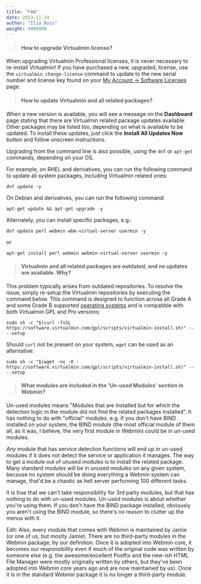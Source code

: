 ```yaml
---
title: "FAQ"
date: 2023-11-24
author: "Ilia Ross"
weight: 4000000
---
```

> #### How to upgrade Virtualmin license?
When upgrading Virtualmin Professional licenses, it is never necessary to re-install Virtualmin! If you have purchased a new, upgraded, license, use the `virtualmin change-license` command to update to the new serial number and license key found on your [My Account → Software Licenses](/account/software-licenses/) page.

> #### How to update Virtualmin and all related packages?
When a new version is available, you will see a message on the **Dashboard** page stating that there are Virtualmin related package updates available. Other packages may be listed too, depending on what is available to be updated. To install these updates, just click the **Install All Updates Now** button and follow onscreen instructions.

Upgrading from the command line is also possible, using the `dnf` or `apt-get` commands, depending on your OS.

For example, on RHEL and derivatives, you can run the following command to update all system packages, including Virtualmin related ones:

```text
dnf update -y
```

On Debian and derivatives, you can run the following command:

```text
apt-get update && apt-get upgrade -y
```

Alternately, you can install specific packages, e.g.:

```text
dnf update perl webmin wbm-virtual-server usermin -y
```

or

```text
apt-get install perl webmin webmin-virtual-server usermin -y
```

> #### Virtualmin and all related packages are outdated, and no updates are available. Why?
This problem typically arises from outdated repositories. To resolve the issue, simply re-setup the Virtualmin repositories by executing the command below. This command is designed to function across all Grade A and some Grade B supported [operating systems](/docs/os-support/) and is compatible with both Virtualmin GPL and Pro versions:


```
sudo sh -c "$(curl -fsSL https://software.virtualmin.com/gpl/scripts/virtualmin-install.sh)" -- --setup

```

Should `curl` not be present on your system, `wget` can be used as an alternative:

```
sudo sh -c "$(wget -nv -O - https://software.virtualmin.com/gpl/scripts/virtualmin-install.sh)" -- --setup
```

> #### What modules are included in the 'Un-used Modules' section in Webmin? 
Un-used modules means "Modules that are installed but for which the detection logic in the module did not find the related packages installed". It has nothing to do with "official" modules. e.g. if you don't have BIND installed on your system, the BIND module (the most official module of them all, as it was, I believe, the very first module in Webmin) could be in un-used modules.

_Any_ module that has service detection functions will end up in un-used modules if it does not detect the service or application it manages. The way to get a module out of unused modules is to install the related package. Many standard modules will be in unused modules on any given system, because no system should be doing everything a Webmin system can manage, that'd be a chaotic as hell server performing 100 different tasks.

It is true that we can't take responsibility for 3rd party modules, but that has nothing to do with un-used modules. Un-used modules is about whether you're using them. If you don't have the BIND package installed, obviously you aren't using the BIND module, so there's no reason to clutter up the menus with it.

Edit: Also, every module that comes with Webmin is maintained by Jamie (or one of us, but mostly Jamie). There are no third-party modules in the Webmin package, by our definition. Once it is adopted into Webmin core, it becomes our responsibility even if much of the original code was written by someone else (e.g. the awesome/excellent Postfix and the new-ish HTML File Manager were mostly originally written by others, but they've been adopted into Webmin core years ago and are now maintained by us). Once it is in the standard Webmin package it is no longer a third-party module.

